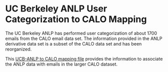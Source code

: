 # UC Berkeley ANLP User Categorization to CALO Mapping

The UC Berkeley ANLP has performed user categorization of about 1700 emails from the CALO email data set. The information provided in the ANLP derivative data set is a subset of the CALO data set and has been reorganized.

This [UCB-ANLP to CALO mapping file](https://github.com/enrondata/enrondata/blob/master/data/misc/edrp_calo-ucb-anlp-map.txt) provides the information to associate the ANLP data with emails in the larger CALO dataset.